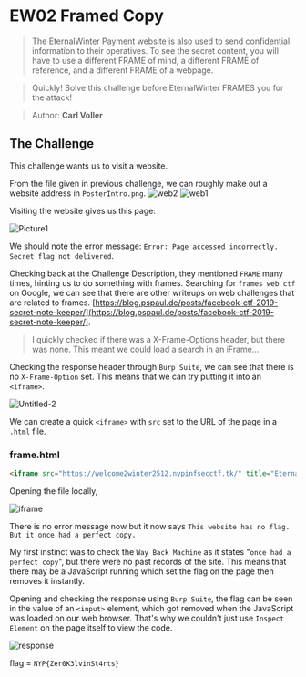 # EW02 Framed Copy

> The EternalWinter Payment website is also used to send confidential information to their operatives. To see the secret content, you will have to use a different FRAME of mind, a different FRAME of reference, and a different FRAME of a webpage.

> Quickly! Solve this challenge before EternalWinter FRAMES you for the attack!

> Author: **Carl Voller**

## The Challenge

This challenge wants us to visit a website.

From the file given in previous challenge, we can roughly make out a website address in `PosterIntro.png`. ![web2](https://user-images.githubusercontent.com/83258849/147629273-688b28e0-2315-4072-8bed-fec781706904.png) ![web1](https://user-images.githubusercontent.com/83258849/147629278-24c07398-826a-44ca-ae3d-a746933e152e.png)

Visiting the website gives us this page:

![Picture1](https://user-images.githubusercontent.com/83258849/147629385-b7ea7779-2e8f-477c-ab9c-d336229c7a88.png)

We should note the error message: `Error: Page accessed incorrectly. Secret flag not delivered`.

Checking back at the Challenge Description, they mentioned `FRAME` many times, hinting us to do something with frames. Searching for `frames web ctf` on Google, we can see that there are other writeups on web challenges that are related to frames. [https://blog.pspaul.de/posts/facebook-ctf-2019-secret-note-keeper/](https://blog.pspaul.de/posts/facebook-ctf-2019-secret-note-keeper/).

> I quickly checked if there was a X-Frame-Options header, but there was none. This meant we could load a search in an iFrame...

Checking the response header through `Burp Suite`, we can see that there is no `X-Frame-Option` set. This means that we can try putting it into an `<iframe>`.

![Untitled-2](https://user-images.githubusercontent.com/83258849/147630771-9799e285-0dcb-4ce7-8793-7e81dcbb59a1.png)

We can create a quick `<iframe>` with `src` set to the URL of the page in a `.html` file.

### frame.html

```html
<iframe src="https://welcome2winter2512.nypinfsecctf.tk/" title="Eternal" height="100%" width="100%"></iframe>
```

Opening the file locally,

![iframe](https://user-images.githubusercontent.com/83258849/147631248-06843ac9-b010-416a-9783-aa882c1423b6.png)

There is no error message now but it now says `This website has no flag. But it once had a perfect copy.`

My first instinct was to check the `Way Back Machine` as it states "`once had a perfect copy`", but there were no past records of the site. This means that there may be a JavaScript running which set the flag on the page then removes it instantly.

Opening and checking the response using `Burp Suite`, the flag can be seen in the value of an `<input>` element, which got removed when the JavaScript was loaded on our web browser. That's why we couldn't just use `Inspect Element` on the page itself to view the code.

![response](https://user-images.githubusercontent.com/83258849/147632258-072e1866-3431-4caf-88e1-085b578ff613.png)

flag = `NYP{Zer0K3lvinSt4rts}`
